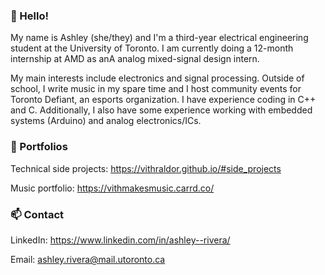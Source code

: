### :wave: Hello!
My name is Ashley (she/they) and I'm a third-year electrical engineering student at the University of Toronto. I am currently doing a 12-month internship at AMD as anA analog mixed-signal design intern.

My main interests include electronics and signal processing. Outside of school, I write music in my spare time and I host community events for Toronto Defiant, an esports organization.
I have experience coding in C++ and C. Additionally, I also have some experience working with embedded systems (Arduino) and analog electronics/ICs.

### 📃 Portfolios
Technical side projects: https://vithraldor.github.io/#side_projects

Music portfolio: https://vithmakesmusic.carrd.co/

### :mailbox: Contact
LinkedIn: https://www.linkedin.com/in/ashley--rivera/

Email: ashley.rivera@mail.utoronto.ca
